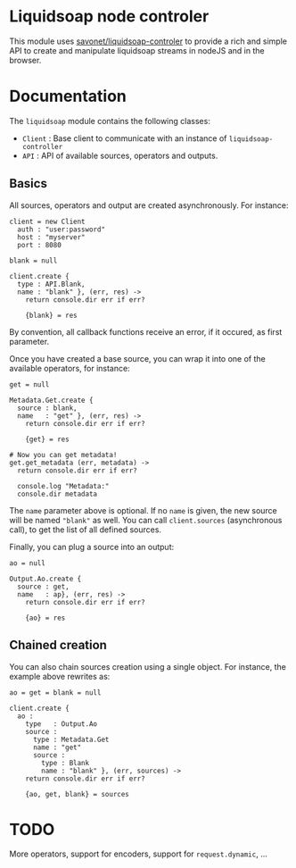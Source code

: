 Liquidsoap node controler
=========================

This module uses [savonet/liquidsoap-controler](https://github.com/savonet/liquidsoap-controler) to provide
a rich and simple API to create and manipulate liquidsoap streams in nodeJS and in the browser.

Documentation
=============

The `liquidsoap` module contains the following classes:

* `Client` : Base client to communicate with an instance of `liquidsoap-controller`
* `API` : API of available sources, operators and outputs.

Basics
------

All sources, operators and output are created asynchronously. For instance:

```
client = new Client
  auth : "user:password"
  host : "myserver"
  port : 8080
  
blank = null
  
client.create {
  type : API.Blank,
  name : "blank" }, (err, res) ->
    return console.dir err if err?
    
    {blank} = res
```

By convention, all callback functions receive an error, if it occured, as first parameter.

Once you have created a base source, you can wrap it into one of the available operators, for instance:

```
get = null

Metadata.Get.create {
  source : blank,
  name   : "get" }, (err, res) ->
    return console.dir err if err?
    
    {get} = res

# Now you can get metadata!
get.get_metadata (err, metadata) ->
  return console.dir err if err?
  
  console.log "Metadata:"
  console.dir metadata
```

The `name` parameter above is optional. If no `name` is given, the new source will be named `"blank"`
as well. You can call `client.sources` (asynchronous call), to get the list of all defined sources.

Finally, you can plug a source into an output:

```
ao = null

Output.Ao.create {
  source : get,
  name   : ap}, (err, res) ->
    return console.dir err if err?
    
    {ao} = res
```

Chained creation
----------------

You can also chain sources creation using a single object. For instance, the example above rewrites as:
```
ao = get = blank = null

client.create {
  ao :
    type   : Output.Ao
    source :
      type : Metadata.Get
      name : "get"
      source :
        type : Blank
        name : "blank" }, (err, sources) ->
    return console.dir err if err?
    
    {ao, get, blank} = sources
```

TODO
====

More operators, support for encoders, support for `request.dynamic`, ...
      
